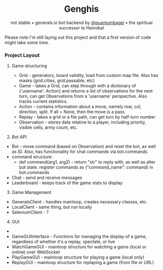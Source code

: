 <div align="center">

# **Genghis**

not stable • generals.io bot backend by [@quantumbagel](https://github.com/quantumbagel) • the spiritual successor to Hannibal
</div>

Please note I'm still laying out this project and that a first version of code might take some time.

### Project Layout
1. Game structuring
   - Grid - generators, board validity, load from custom map file. Also has masks (grid.cities, grid.passable, etc)
   - Game - takes a Grid, can step through with a dictionary of {'username': Action} and returns a list of observations for the next turn, can get Observations from a 'username' perspective. Also tracks current statistics.
   - Action - contains information about a move, namely row, col, direction, split. If all = None, then the move is a pass
   - Replay - takes a grid or a file path, can get turn by half-turn number
   - Observation - stores data relative to a player, including priority, visible cells, army count, etc.

2. Bot API
  - Bot - move command (based on Observation) and reset the bot, as well as ID. Also, has functionality for chat commands via bot.commands
  - command structure:
    - def command(arg1, arg2) - return "str" to reply with, as well as alter bot state. register commands as {"command_name": command} in bot.commands
  - Chat - send and receive messages
  - Leaderboard - keeps track of the game stats to display

3. Game Management
  - GeneralsClient - handles mainloop, creates necessary classes, etc.
  - LocalClient - same thing, but run locally
  - SeleniumClient - ?


4. GUI
  - 
  - GameGUIInterface - Functions for managing the display of a game, regardless of whether it's a replay, spectate, or live
  - WatchGameGUI - mainloop structure for watching a game (local or online) over WebSocket
  - PlayGameGUI  - mainloop structure for playing a game (local only)
  - ReplayGUI - mainloop structure for replaying a game (from file or URL)



   